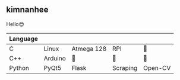## kimnanhee

Hello😍

| Language |         |            |                |         |
| -------- | ------- | ---------- | -------------- | ------- |
| C        | Linux   | Atmega 128 | RPI            | 🍑       |
| C++      | Arduino | 🍑          | 🍑              | 🍑       |
| Python   | PyQt5   | Flask      | Scraping | Open-CV |

